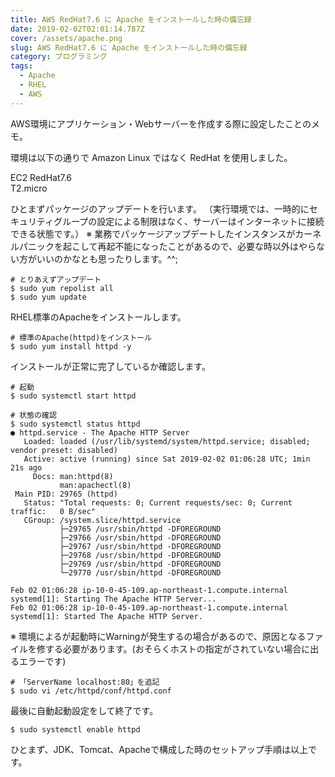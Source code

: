 ```yaml
---
title: AWS RedHat7.6 に Apache をインストールした時の備忘録
date: 2019-02-02T02:01:14.787Z
cover: /assets/apache.png
slug: AWS RedHat7.6 に Apache をインストールした時の備忘録
category: プログラミング
tags:
  - Apache
  - RHEL
  - AWS
---
```

AWS環境にアプリケーション・Webサーバーを作成する際に設定したことのメモ。

環境は以下の通りで Amazon Linux ではなく RedHat を使用しました。

EC2 RedHat7.6\
T2.micro  

ひとまずパッケージのアップデートを行います。
（実行環境では、一時的にセキュリティグループの設定による制限はなく、サーバーはインターネットに接続できる状態です。）
※ 業務でパッケージアップデートしたインスタンスがカーネルパニックを起こして再起不能になったことがあるので、必要な時以外はやらない方がいいのかなとも思ったりします。^^;

```
# とりあえずアップデート
$ sudo yum repolist all
$ sudo yum update
```

RHEL標準のApacheをインストールします。

```
# 標準のApache(httpd)をインストール
$ sudo yum install httpd -y
```

インストールが正常に完了しているか確認します。

```
# 起動
$ sudo systemctl start httpd

# 状態の確認
$ sudo systemctl status httpd
● httpd.service - The Apache HTTP Server
   Loaded: loaded (/usr/lib/systemd/system/httpd.service; disabled; vendor preset: disabled)
   Active: active (running) since Sat 2019-02-02 01:06:28 UTC; 1min 21s ago
     Docs: man:httpd(8)
           man:apachectl(8)
 Main PID: 29765 (httpd)
   Status: "Total requests: 0; Current requests/sec: 0; Current traffic:   0 B/sec"
   CGroup: /system.slice/httpd.service
           ├─29765 /usr/sbin/httpd -DFOREGROUND
           ├─29766 /usr/sbin/httpd -DFOREGROUND
           ├─29767 /usr/sbin/httpd -DFOREGROUND
           ├─29768 /usr/sbin/httpd -DFOREGROUND
           ├─29769 /usr/sbin/httpd -DFOREGROUND
           └─29770 /usr/sbin/httpd -DFOREGROUND

Feb 02 01:06:28 ip-10-0-45-109.ap-northeast-1.compute.internal systemd[1]: Starting The Apache HTTP Server...
Feb 02 01:06:28 ip-10-0-45-109.ap-northeast-1.compute.internal systemd[1]: Started The Apache HTTP Server.
```

※ 環境によるが起動時にWarningが発生するの場合があるので、原因となるファイルを修する必要があります。(おそらくホストの指定がされていない場合に出るエラーです)

```
# 「ServerName localhost:80」を追記
$ sudo vi /etc/httpd/conf/httpd.conf
```

最後に自動起動設定をして終了です。

```
$ sudo systemctl enable httpd
```

ひとまず、JDK、Tomcat、Apacheで構成した時のセットアップ手順は以上です。
